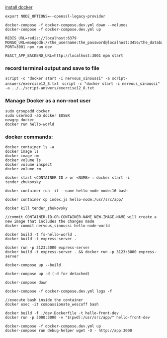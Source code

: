 [install docker](https://docs.docker.com/engine/install/linux-postinstall/)


[//]: # (opensslErrorStack: [ 'error:03000086:digital envelope routines::initialization error' ],)

[//]: # (library: 'digital envelope routines',)

[//]: # (reason: 'unsupported',)

[//]: # (code: 'ERR_OSSL_EVP_UNSUPPORTED')

[//]: # (})

```
export NODE_OPTIONS=--openssl-legacy-provider

docker-compose -f docker-compose.dev.yml down --volumes
docker-compose -f docker-compose.dev.yml up

REDIS_URL=redis://localhost:6379 MONGO_URL=mongodb://the_username:the_password@localhost:3456/the_database PORT=3001 npm run dev

REACT_APP_BACKEND_URL=http://localhost:3001 npm start
```


### record terminal output and save to file
`script -c "docker start -i nervous_sinoussi" -a script-answers/exercise12_8.txt `
`script -c "docker start -i nervous_sinoussi" -a ../../script-answers/exercise12_8.txt `


### Manage Docker as a non-root user
```
sudo groupadd docker
sudo usermod -aG docker $USER
newgrp docker
docker run hello-world
```


### docker commands:

```
docker container ls -a
docker image ls
docker image rm
docker volume ls
docker volume inspect
docker volume rm

docker start <CONTAINER ID > or <NAME> : docker start -i tender_zhukovsky

docker container run -it --name hello-node node:16 bash

docker container cp index.js hello-node:/usr/src/app/

docker kill tender_zhukovsky

//commit CONTAINER-ID-OR-CONTAINER-NAME NEW-IMAGE-NAME will create a new image that includes the changes made
docker commit nervous_sinoussi hello-node-world

docker build -t fs-hello-world . 
docker build -t express-server .

docker run -p 3123:3000 express-server
docker build -t express-server . && docker run -p 3123:3000 express-server

docker-compose up --build

docker-compose up -d (-d for detached)

docker-compose down

docker-compose -f docker-compose.dev.yml logs -f

//execute bash inside the container
docker exec -it compassionate_wescoff bash

docker build -f ./dev.Dockerfile -t hello-front-dev .
docker run -p 3000:3000 -v "$(pwd):/usr/src/app/" hello-front-dev

docker-compose -f docker-compose.dev.yml up
docker-compose run debug-helper wget -O - http://app:3000
```

